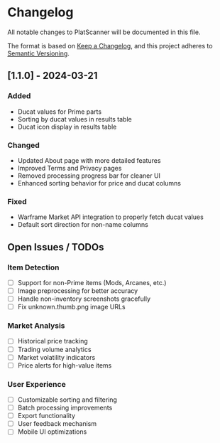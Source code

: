 # Changelog

All notable changes to PlatScanner will be documented in this file.

The format is based on [Keep a Changelog](https://keepachangelog.com/en/1.1.0/),
and this project adheres to [Semantic Versioning](https://semver.org/spec/v2.0.0.html).

## [1.1.0] - 2024-03-21
### Added
- Ducat values for Prime parts
- Sorting by ducat values in results table
- Ducat icon display in results table

### Changed
- Updated About page with more detailed features
- Improved Terms and Privacy pages
- Removed processing progress bar for cleaner UI
- Enhanced sorting behavior for price and ducat columns

### Fixed
- Warframe Market API integration to properly fetch ducat values
- Default sort direction for non-name columns

## Open Issues / TODOs
### Item Detection
- [ ] Support for non-Prime items (Mods, Arcanes, etc.)
- [ ] Image preprocessing for better accuracy
- [ ] Handle non-inventory screenshots gracefully
- [ ] Fix unknown.thumb.png image URLs

### Market Analysis
- [ ] Historical price tracking
- [ ] Trading volume analytics
- [ ] Market volatility indicators
- [ ] Price alerts for high-value items

### User Experience
- [ ] Customizable sorting and filtering
- [ ] Batch processing improvements
- [ ] Export functionality
- [ ] User feedback mechanism
- [ ] Mobile UI optimizations